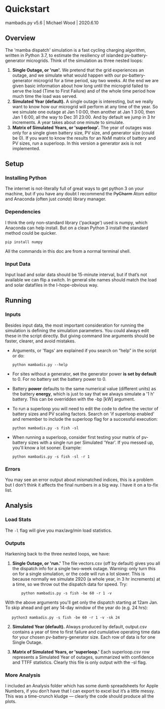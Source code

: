 # Quickstart

mambadis.py v5.6 | Michael Wood | 2020.6.10




## Overview 
The 'mamba dispatch' simulation is a fast cycling charging algorithm, written in Python 3.7, to estimate the resiliency of islanded pv-battery-generator microgrids. Think of the simulation as three nested loops:

1. **Single Outage, or 'run'.** We pretend that the grid experiences an outage, and we simulate what would happen with our pv-battery-generator microgrid for a time period, say two weeks. At the end we are given basic information about how long until the microgrid failed to serve the load (Time to First Failure) and of the whole time period how much time the load was served.
2. **Simulated Year (default).** A single outage is interesting, but we really want to know how our microgrid will perform at any time of the year. So we simulate one outage at Jan 1 0:00, then another at  Jan 1 3:00, then Jan 1 6:00, all the way to Dec 31 23:00. And by default we jump in 3 hr increments. A year takes about one minute to simulate.
3. **Matrix of Simulated Years, or 'superloop'.** The year of outages was only for a single given battery size, PV size, and generator size (could be 0). If you want to know the results for an NxM matrix of battery and PV sizes, run a superloop. In this version a generator axis is not implemented.



## Setup 

### Installing Python

The internet is not-literally full of great ways to get python 3 on your machine, but if you have any doubt I recommend the ~~PyCharm~~ Atom editor and Anaconda (often just *conda*) library manager.

### Dependencies

I think the only non-standard library ('package') used is numpy, which Anaconda can help install. But on a clean Python 3 install the standard method could be quicker. 

`pip install numpy`

All the commands in this doc are from a normal terminal shell.

### Input Data

Input load and solar data should be 15-minute interval, but if that’s not available we can flip a switch. In general site names should match the load and solar datafiles in the I-hope-obvious way.



## Running

### Inputs

Besides input data, the most important consideration for running the simulation is defining the simulation parameters. You could always edit these in the script directly. But giving command line arguments should be faster, clearer, and avoid mistakes.

* Arguments, or 'flags' are explained if you search on “help” in the script or do:

  `python mambadis.py --help`

* For sites without a generator, ~~set~~ the generator power **is set by default** to 0. For no battery set the battery power to 0.

* Battery **power** defaults to the same numerical value (different units) as the battery **energy**, which is just to say that we always simulate a '1 h' battery. This can be overridden with the -bp [kW] argument.

* To run a superloop you will need to edit the code to define the vector of battery sizes and PV scaling factors. Search on 'if superloop enabled' and remember to include the superloop flag for a successful execution: 

  `python mambadis.py -s fish -sl`

* When running a superloop, consider first testing your matrix of pv-battery sizes with a single run per Simulated 'Year'. If you messed up, you'll know a lot sooner. Example:

  `python mambadis.py -s fish -sl -r 1`

### Errors

You may see an error output about mismatched indices, this is a problem but I don't think it affects the final numbers in a big way. I have it on a to-fix list.



## Analysis

### Load Stats

The `-l` flag will give you max/avg/min load statistics.

### Outputs 
Harkening back to the three nested loops, we have:

1. **Single Outage, or 'run.'** The file vectors.csv (off by default) gives you all the dispatch info for a single two-week outage. Warning: only turn this on for a single simulation, or the code will run a lot slower. This is because normally we simulate 2920 (a whole year, in 3 hr increments) at a time, so we throw out the dispatch data for speed. Try:

   `	python mambadis.py -s fish -be 60 -r 1 -v`

With the above arguments you'll get only the dispatch starting at 12am Jan. To skip ahead and get any 14-day window of the year do (e.g. 24 hrs):

​		`	python3 mambadis.py -s fish -be 60 -r 1 -v -sk 24`


2. **Simulated Year (default).** Always produced by default, output.csv contains a year of time to first failure and cumulative operating time data for your chosen pv-battery-generator size. Each row of data is for one Single Outage.

3. **Matrix of Simulated Years, or 'superloop.'** Each superloop.csv row represents a Simulated Year of outages, summarized with confidence and TTFF statistics. Clearly this file is only output with the -sl flag.

### More Analysis 

I included an Analysis folder which has some dumb spreadsheets for Apple Numbers, if you don’t have that I can export to excel but it’s a little messy. This was a time-crunch kludge — clearly the code should produce all the plots.



